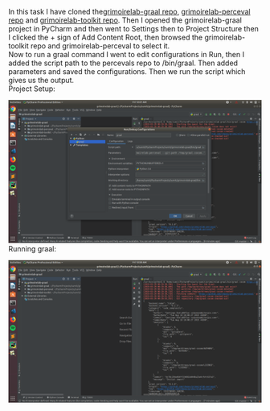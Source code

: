 In this task I have cloned the[grimoirelab-graal repo](https://github.com/chaoss/grimoirelab-graal.git), [grimoirelab-perceval repo](https://github.com/chaoss/grimoirelab-perceval.git) and [grimoirelab-toolkit repo](https://github.com/chaoss/grimoirelab-toolkit.git). Then I opened the grimoirelab-graal project in PyCharm and then went to Settings then to Project Structure then I clicked the + sign of Add Content Root, then browsed the grimoirelab-toolkit repo and grimoirelab-perceval to select it. <br />
Now to run a graal command I went to edit configurations in Run, then I added the script path to the percevals repo to /bin/graal. Then added parameters and saved the configurations. Then we run the script which gives us the output.
<br />
Project Setup:<br />

![setup](img2.png)
<br />
Running graal:<br />

![command](img1.png)

